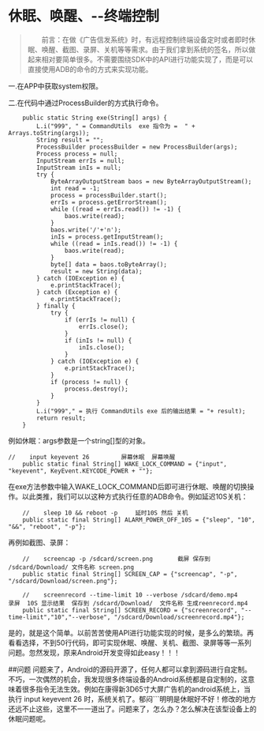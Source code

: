 #  休眠、唤醒、--终端控制

>&emsp;&emsp;前言：在做《广告信发系统》时，有远程控制终端设备定时或者即时休眠、唤醒、截图、录屏、关机等等需求。由于我们拿到系统的签名，所以做起来相对要简单很多。不需要围绕SDK中的API进行功能实现了，而是可以直接使用ADB的命令的方式来实现功能。

一.在APP中获取system权限。


二.在代码中通过ProcessBuilder的方式执行命令。


        public static String exe(String[] args) {
            L.i("999", " = CommandUtils  exe 指令为 =  " + Arrays.toString(args));
            String result = "";
            ProcessBuilder processBuilder = new ProcessBuilder(args);
            Process process = null;
            InputStream errIs = null;
            InputStream inIs = null;
            try {
                ByteArrayOutputStream baos = new ByteArrayOutputStream();
                int read = -1;
                process = processBuilder.start();
                errIs = process.getErrorStream();
                while ((read = errIs.read()) != -1) {
                    baos.write(read);
                }
                baos.write('/'+'n');
                inIs = process.getInputStream();
                while ((read = inIs.read()) != -1) {
                    baos.write(read);
                }
                byte[] data = baos.toByteArray();
                result = new String(data);
            } catch (IOException e) {
                e.printStackTrace();
            } catch (Exception e) {
                e.printStackTrace();
            } finally {
                try {
                    if (errIs != null) {
                        errIs.close();
                    }
                    if (inIs != null) {
                        inIs.close();
                    }
                } catch (IOException e) {
                    e.printStackTrace();
                }
                if (process != null) {
                    process.destroy();
                }
            }
            L.i("999"," = 执行 CommandUtils exe 后的输出结果 = "+ result);
            return result;
        }
例如休眠：args参数是一个string[]型的对象。
    
    //    input keyevent 26         屏幕休眠  屏幕唤醒
        public static final String[] WAKE_LOCK_COMMAND = {"input", "keyevent", KeyEvent.KEYCODE_POWER + ""};
        
在exe方法参数中输入WAKE_LOCK_COMMAND后即可进行休眠、唤醒的切换操作。以此类推，我们可以以这种方式执行任意的ADB命令。例如延迟10S关机：

        //    sleep 10 && reboot -p     延时10S 然后 关机
        public static final String[] ALARM_POWER_OFF_10S = {"sleep", "10", "&&", "reboot", "-p"};
        
再例如截图、录屏：

        //    screencap -p /sdcard/screen.png       截屏 保存到 /sdcard/Download/ 文件名称 screen.png
        public static final String[] SCREEN_CAP = {"screencap", "-p", "/sdcard/Download/screen.png"};
   
        //    screenrecord --time-limit 10 --verbose /sdcard/demo.mp4       录屏  10S 显示结果  保存到 /sdcard/Download/  文件名称 生成reenrecord.mp4
        public static final String[] SCREEN_RECORD = {"screenrecord", "--time-limit","10","--verbose", "/sdcard/Download/screenrecord.mp4"};
        
是的，就是这个简单。以前苦苦使用API进行功能实现的时候，是多么的繁琐。再看看选择，不到50行代码，即可实现休眠、唤醒、关机、截图、录屏等等一系列问题。忽然发现，原来Android开发变得如此easy！！！



##问题
问题来了，Android的源码开源了，任何人都可以拿到源码进行自定制。不巧，一次偶然的机会，我发现很多终端设备的Android系统都是自定制的，这意味着很多指令无法生效。例如在康得新3D65寸大屏广告机的android系统上，当执行 input keyevent 26 时，系统关机了。郁闷```明明是休眠好不好！修改的地方还远不止这些，这里不一一道出了。问题来了，怎么办？怎么解决在该型设备上的休眠问题呢。
